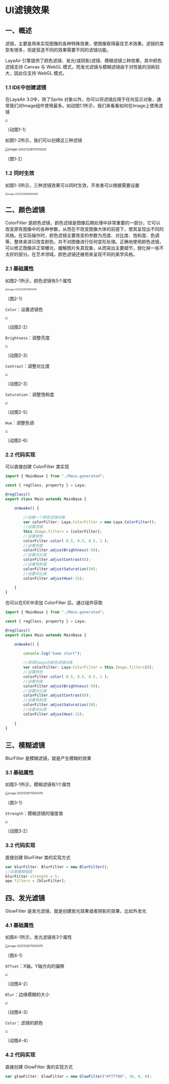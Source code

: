 # UI滤镜效果



## 一、概述

滤镜，主要是用来实现图像的各种特殊效果，使图像取得最佳艺术效果。滤镜的类型有很多，但是营造不同的效果需要不同的滤镜功能。

LayaAir 引擎提供了颜色滤镜、发光(或阴影)滤镜、模糊滤镜三种效果，其中颜色滤镜支持 Canvas 与 WebGL 模式，而发光滤镜与模糊滤镜由于对性能的消耗较大，因此仅支持 WebGL 模式。



### 1.1 IDE中创建滤镜

在LayaAir 3.0中，除了Sprite 对象以外，你可以将滤镜应用于任何显示对象，通常我们对Image组件使用最多。如动图1.1所示，我们来看看如何在Image上使用滤镜

<img src="C:\Users\ZhangZhe\Desktop\文档\UI滤镜效果\img\1-1.gif" style="zoom:50%;" />

（动图1-1）

 

如图1-2所示，我们可以创建这三种滤镜

<img src="img/1-2.png" alt="image-20221228175112520" style="zoom: 67%;" /> 

（图1-2）



### 1.2 同时生效

如图1-3所示，三种滤镜效果可以同时生效，开发者可以根据需要设置

<img src="img/1-3.png" alt="image-20221228200604028" style="zoom:50%;" /> 



## 二、颜色滤镜

ColorFilter 是颜色滤镜，颜色滤镜是图像后期处理中非常重要的一部分，它可以改变原有图像中的各种参数，从而在不改变图像大体的前提下，使其呈现出不同的风格。在实际操作时，颜色滤镜主要改变的参数为亮度、对比度、饱和度、色调等，整体来讲只改变颜色，并不对图像进行任何变形处理。正确地使用颜色滤镜，可以修正图像非正常曝光、缓解图片失真现象，从而突出主要细节，弱化掉一些不太好的部分。在艺术领域，颜色滤镜还被用来呈现不同的美学风格。



### 2.1 基础属性

如图2-1所示，颜色滤镜有5个属性

<img src="img/2-1.png" alt="image-20221228175451478" style="zoom:50%;" /> 

（图2-1）

`Color`：设置滤镜色

<img src="img/2-2.gif" style="zoom:50%;" /> 

（动图2-2） 

`Brightness`：调整亮度

<img src="img/2-3.gif" style="zoom:50%;" /> 

（动图2-3） 

`Contrast`：调整对比度

<img src="img/2-4.gif" style="zoom:50%;" /> 

（动图2-3） 

`Saturation`：调整饱和度

<img src="img/2-5.gif" style="zoom:50%;" /> 

（动图2-5） 

`Hue`：调整色调

<img src="img/2-6.gif" style="zoom:50%;" /> 

（动图2-6） 



### 2.2 代码实现

可以直接创建 ColorFilter 类实现

```typescript
import { MainBase } from "./Main.generated";

const { regClass, property } = Laya;

@regClass()
export class Main extends MainBase {

    onAwake() {
    
        //创建一个颜色滤镜对象
		var colorFilter: Laya.ColorFilter = new Laya.ColorFilter();
		//设置滤镜
		this.Image.filters = [colorFilter];
        //设置颜色
        colorFilter.color( 0.5, 0.5, 0.5, 1 );
        //设置亮度
        colorFilter.adjustBrightness(-50);
        //设置对比度
        colorFilter.adjustContrast(8);        
        //设置饱和度
        colorFilter.adjustSaturation(30);
        //设置对比度
        colorFilter.adjustHue(-15);
        
    }
}
```

也可以在IDE中添加 ColorFilter 后，通过组件获取

```typescript
import { MainBase } from "./Main.generated";

const { regClass, property } = Laya;

@regClass()
export class Main extends MainBase {

    onAwake() {
        
        console.log("Game start");

        //获得Image的颜色滤镜对象
		var colorFilter: Laya.ColorFilter = this.Image.filters[0];
        //设置颜色
        colorFilter.color( 0.5, 0.5, 0.5, 1 );
        //设置亮度
        colorFilter.adjustBrightness(-50);
        //设置对比度
        colorFilter.adjustContrast(8);        
        //设置饱和度
        colorFilter.adjustSaturation(30);
        //设置对比度
        colorFilter.adjustHue(-15);
        
    }
}
```



## 三、模糊滤镜

BlurFilter 是模糊滤镜，就是产生模糊的效果



### 3.1 基础属性

如图3-1所示，模糊滤镜有1个属性

<img src="img/3-1.png" alt="image-20221228175451478" style="zoom:60%;" /> 

（图3-1）

`Strength`：模糊滤镜的强度值

<img src="img/3-2.gif" style="zoom:50%;" /> 

（动图3-2） 



### 3.2 代码实现

直接创建 BlurFilter 类的实现方式

```typescript
var blurFilter: BlurFilter = new BlurFilter();
//设置模糊强度
blurFilter.strength = 5;
ape.filters = [blurFilter];
```



## 四、发光滤镜

GlowFilter 是发光滤镜，就是创建放光效果或者阴影的效果，比如外发光



### 4.1 基础属性

如图4-1所示，发光滤镜有3个属性

<img src="img/4-1.png" alt="image-20221228175451478" style="zoom:60%;" /> 

（图4-1）

`Offset`：X轴，Y轴方向的偏移

<img src="img/4-2.gif" style="zoom:50%;" /> 

（动图4-2） 

`Blur`：边缘模糊的大小

<img src="img/4-3.gif" style="zoom:50%;" /> 

（动图4-3） 

`Color`：滤镜的颜色

<img src="img/4-4.gif" style="zoom:50%;" /> 

（动图4-4） 



### 4.2 代码实现

直接创建 GlowFilter 类的实现方式

```typescript
var glowFilter: GlowFilter = new GlowFilter("#ffff00", 10, 0, 0);
```


